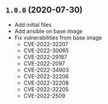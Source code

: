 ## `1.0.0` (2020-07-30)

* Add initial files
* Add ansible on base image
* Fix vulnerabilities from base image
  + CVE-2022-32207
  + CVE-2022-30065
  + CVE-2022-29187
  + CVE-2022-2097
  + CVE-2022-34903
  + CVE-2022-32206
  + CVE-2022-32208
  + CVE-2022-32205
  + CVE-2022-2509
